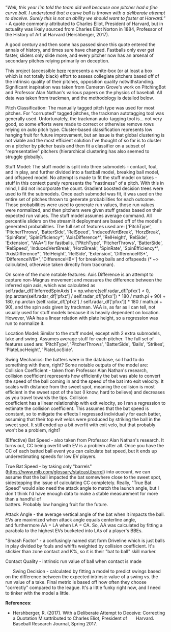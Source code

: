 “_Well, this year I’m told the team did well because one pitcher had a fine curve ball. I understand that a curve ball is thrown with a deliberate attempt to deceive. Surely this is not an ability we should want to foster at Harvard._” - A quote commonly attributed to Charles Eliot, President of Harvard, but in actuality was likely sourced from Charles Eliot Norton in 1884, Professor of the History of Art at Harvard (Hershberger, 2017).

A good century and then some has passed since this quote entered the annals of history, and times sure have changed. Fastballs only ever get faster, sliders only slide more, and every pitcher now has an arsenal of secondary pitches relying primarily on deception. 

This project (accessible [here](https://pitchgrader.streamlit.app/) represents a white-box (or at least a box which is not totally black) effort to assess collegiate pitchers based off of the intrinsic quality of their pitches, opposition quality notwithstanding. Significant inspiration was taken from Cameron Grove's work on PitchingBot and Professor Alan Nathan's various papers on the physics of baseball. All data was taken from trackman, and the methodology is detailed below. 

Pitch Classification: The manually tagged pitch type was used for most pitches. For "corrupted" tagged pitches, the trackman autotagging tool was generally used. Unfortunately, the trackman auto-tagging tool is... not very good, so some efforts were made to correct or otherwise remove rows relying on auto pitch type. Cluster-based classification represents low hanging fruit for future improvement, but an issue is that global clustering is not viable and the most efficient solution I've thought of so far is to cluster on a pitcher by pitcher basis and then fit a classifier on a subset of "representative" pitchers (hierarchical clustering has also seemed to struggle globally).

Stuff Model: The stuff model is split into three submodels - contact, foul, and in play, and further divided into a fastball model, breaking ball model, and offspeed model. No attempt is made to fit the stuff model on takes - stuff in this context purely represents the "nastiness" of a pitch. With this in mind, I did not incorporate the count. Gradient boosted decision trees were used to fit the submodels. Once each submodel was fit, it was used on the entire set of pitches thrown to generate probabilities for each outcome. Those probabilities were used to generate run values, those run values were normalized, and then pitchers were given stuff grades based on their expected run values. The stuff model assumes average command. All percentile sliders on the streamlit deployment are based off of the model's generated probabilities. The full set of features used are: \['PitchType', 'PitcherThrows', 'BatterSide', 'RelSpeed', 'InducedVertBreak', 'HorzBreak', 'SpinRate', 'SpinEfficiency*', 'AxisDifference*', 'RelHeight', 'RelSide', 'Extension', 'VAA*'\] for fastballs, \['PitchType', 'PitcherThrows', 'BatterSide', 'RelSpeed', 'InducedVertBreak', 'HorzBreak', 'SpinRate', 'SpinEfficiency*', 'AxisDifference*', 'RelHeight', 'RelSide', 'Extension', 'DifferenceRS*', 'DifferenceIVB*', 'DifferenceHB*'\] for breaking balls and offspeeds (* ~> calculated, otherwise taken directly from trackman). 

  On some of the more notable features: Axis Difference is an attempt to capture non-Magnus movement and measures the difference between the 
  inferred spin axis, which was calculated as        
                self.radar_df['InferredSpinAxis'] = np.where(self.radar_df['pfxx'] < 0,
                                                    (np.arctan(self.radar_df['pfxz'] / self.radar_df['pfxx']) * 180 / math.pi + 90) + 180,
                                                    np.arctan (self.radar_df['pfxz'] / self.radar_df['pfxx']) * 180 / math.pi + 90),
  and the spin axis given by trackman. VAA is, as far as I can tell, not usually used for stuff models because it is heavily dependent on 
  location. However, VAA has a linear relation with plate height, so a regression was run to normalize it. 
  
Location Model: Similar to the stuff model, except with 2 extra submodels, take and swing. Assumes average stuff for each pitcher. The full set of features used are: 'PitchType', 'PitcherThrows', 'BatterSide', 'Balls', 'Strikes', 'PlateLocHeight', 'PlateLocSide'.

Swing Mechanics: the batters were in the database, so I had to do something with them, right? Some notable outputs of the model are:
  Collision Coefficient - taken from Professor Alan Nathan's research, collision coefficient represents how efficiently the bat was able to 
  convert the speed of the ball coming in and the speed of the bat into exit velocity. It scales with distance from the sweet spot, meaning the    collision is most efficient in the sweet spot of the bat (I know, hard to believe) and decreases as you travel towards the tips. Collision     
  coefficient has a linear relationship with exit velocity, so I ran a regression to estimate the collision coefficient. This assumes that the 
  bat speed is constant, so to mitigate the effects I regressed individually for each batter, assuming that their top evit velos were produced 
  by striking the ball in the sweet spot. It still ended up a bit overfit with exit velo, but that probably won't be a problem, right?

  (Effective) Bat Speed - also taken from Professor Alan Nathan's research. It turns out, CC being overfit with EV is a problem after all. Once you have the 
  CC of each batted ball event you can calculate bat speed, but it ends up underestimating speeds for low EV players. 

  True Bat Speed - by taking only "barrels" (https://www.mlb.com/glossary/statcast/barrel) into account, we can assume that the ball impacted
  the bat somewhere close to the sweet spot, sidestepping the issue of calculating CC completely. Really, "True Bat Speed" would also need the     attack angle to match the launch angle, but I don't think I'd have enough data to make a stable measurement for more than a handful of       
  batters. Probably low hanging fruit for the future.

  Attack Angle - the average vertical angle of the bat when it impacts the ball. EVs are maximized when attack angle equals centerline angle,    
  and furthermore AA = LA when LA = CA. So, AA was calculated by fitting a parabola to the highest EVs bucketed into LAs of a player's BBEs.

  "Smash Factor" - a confusingly named stat form Driveline which is just balls in play divided by fouls and whiffs weighted by collision 
  coefficient. It's stickier than zone contact and K%, so it is their "bat to ball" skill marker.

  Contact Quality - intrinsic run value of ball when contact is made

  &nbsp;&nbsp;&nbsp;&nbsp;&nbsp;&nbsp;Swing Decision - calculated by fitting a model to predict swings based on the difference between the expected intrinsic value of a swing vs. the run value of a take. Final metric is based off how often they choose "correctly" compared to the league. It's a little funky right now, and I need to tinker with the model a little.

**References**:

  * Hershberger, R. (2017). With a Deliberate Attempt to Deceive: Correcting a Quotation Misattributed to Charles Eliot, President of
    &nbsp;&nbsp;&nbsp;&nbsp;&nbsp;&nbsp;Harvard. Baseball Research Journal, Spring 2017.
